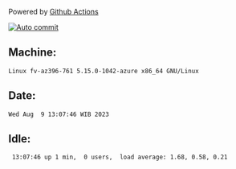 Powered by [Github Actions](https://github.com/features/actions)

[![Auto commit](https://github.com/hiage/workstation/workflows/Auto%20commit/badge.svg)](https://github.com/hiage/workstation/actions?query=workflow%3A%22Auto+commit%22)

## Machine:
```
Linux fv-az396-761 5.15.0-1042-azure x86_64 GNU/Linux
```
## Date:
```
Wed Aug  9 13:07:46 WIB 2023
```
## Idle:
```
 13:07:46 up 1 min,  0 users,  load average: 1.68, 0.58, 0.21
```
